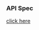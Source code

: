 ### API Spec
[click here](https://documenter.getpostman.com/view/4337380/2sA3e1BqDE#55a11d7f-a166-47a4-b92b-5da6275425ea)
